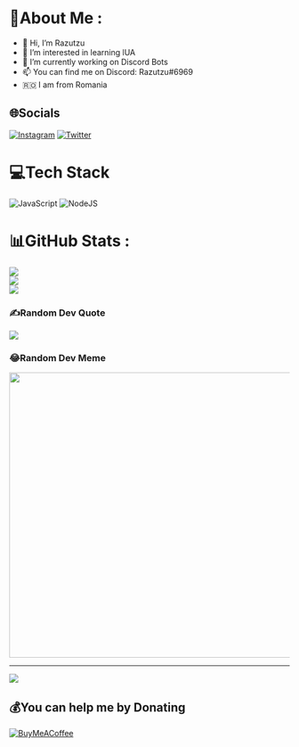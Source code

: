 # 💫About Me :
- 👋 Hi, I’m Razutzu
- 👀 I’m interested in learning lUA
- 🌱 I’m currently working on Discord Bots
- 📫 You can find me on Discord: Razutzu#6969
- 🇷🇴 I am from Romania

## 🌐Socials
[![Instagram](https://img.shields.io/badge/Instagram-%23E4405F.svg?logo=Instagram&logoColor=white)](https://instagram.com/ady._.03) [![Twitter](https://img.shields.io/badge/Twitter-%231DA1F2.svg?logo=Twitter&logoColor=white)](https://twitter.com/razutzu) 

# 💻Tech Stack
![JavaScript](https://img.shields.io/badge/javascript-%23323330.svg?style=for-the-badge&logo=javascript&logoColor=%23F7DF1E) ![NodeJS](https://img.shields.io/badge/node.js-6DA55F?style=for-the-badge&logo=node.js&logoColor=white)
# 📊GitHub Stats :
![](https://github-readme-stats.vercel.app/api?username=Razutzu&theme=onedark&hide_border=false&include_all_commits=false&count_private=true)<br/>
![](https://github-readme-streak-stats.herokuapp.com/?user=Razutzu&theme=onedark&hide_border=false)<br/>
![](https://github-readme-stats.vercel.app/api/top-langs/?username=Razutzu&theme=onedark&hide_border=false&include_all_commits=false&count_private=true&layout=compact)

### ✍️Random Dev Quote
![](https://quotes-github-readme.vercel.app/api?type=horizontal&theme=dark)

### 😂Random Dev Meme
<img src="https://random-memer.herokuapp.com/" width="512px"/>

---
[![](https://visitcount.itsvg.in/api?id=Razutzu&icon=0&color=0)](https://visitcount.itsvg.in)

  ## 💰You can help me by Donating
  [![BuyMeACoffee](https://img.shields.io/badge/Buy%20Me%20a%20Coffee-ffdd00?style=for-the-badge&logo=buy-me-a-coffee&logoColor=black)](https://buymeacoffee.com/razutzu) 

  <!-- Proudly created with GPRM ( https://gprm.itsvg.in ) -->
  
